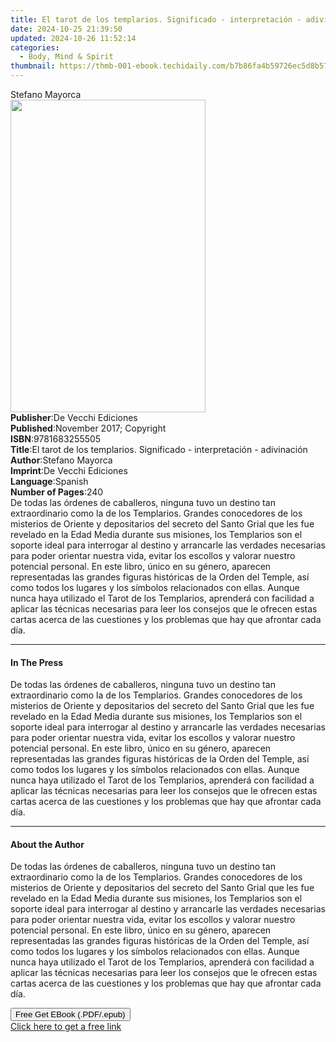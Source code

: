 ```yaml
---
title: El tarot de los templarios. Significado - interpretación - adivinación | Free Book
date: 2024-10-25 21:39:50
updated: 2024-10-26 11:52:14
categories:
  - Body, Mind & Spirit
thumbnail: https://thmb-001-ebook.techidaily.com/b7b86fa4b59726ec5d8b57aff2dd1651ec46cd44b6b819f9b5e4aa6134e9e3cc.jpg
---
```

<main id="book-container">
  <div class="flex flex-col">
    <div class="book-brief flex-1 py-6 px-4 sm:p-6 md:py-10 md:px-8">
      <!-- brief-->
      <div class="book-brief-main">Stefano Mayorca</div>
    </div>
    <div
      class="book-meta-info flex-1 grid gap-4 col-start-1 col-end-3 row-start-1 sm:mb-6 sm:grid-cols-4 lg:gap-6 lg:col-start-2 lg:row-end-6 lg:row-span-6 lg:mb-0"
    >
      <div
        class="book-meta-info-left place-content-center mt-4 p-4 text-sm leading-6 col-start-2 col-span-2 dark:text-slate-400"
      >
        <img
          class="w-full h-500 object-cover rounded-lg sm:h-255 sm:col-span-2 lg:col-span-full"
          src="https://img-001-ebook.techidaily.com/7eee2014937671ea7e8f1b7861adad85087579ae3da36c04e2257077aa992409.jpg"
          alt=""
          width="312"
          height="500"
        />
      </div>
      <div
        class="book-meta-info-right mt-2 col-start-1 row-start-2 col-span-3 self-center"
      >
        <!-- meta data  -->
        <div class="flex flex-col px-4 md:px-8">
          <div class="flex-1">
            <strong>Publisher</strong>:<span class="px-2"
              >De Vecchi Ediciones</span
            >
          </div>
          <div class="flex-1">
            <strong>Published</strong>:<span class="px-2"
              >November 2017; Copyright</span
            >
          </div>
          <div class="flex-1">
            <strong>ISBN</strong>:<span class="px-2">9781683255505</span>
          </div>
          <div class="flex-1">
            <strong>Title</strong>:<span class="px-2"
              >El tarot de los templarios. Significado - interpretación -
              adivinación</span
            >
          </div>
          <div class="flex-1">
            <strong>Author</strong>:<span class="px-2">Stefano Mayorca</span>
          </div>
          <div class="flex-1">
            <strong>Imprint</strong>:<span class="px-2"
              >De Vecchi Ediciones</span
            >
          </div>
          <div class="flex-1">
            <strong>Language</strong>:<span class="px-2">Spanish</span>
          </div>
          <div class="flex-1">
            <strong>Number of Pages</strong>:<span class="px-2">240</span>
          </div>
        </div>
      </div>
    </div>
    <div class="book-description flex-1 py-6 px-4 sm:p-6 md:py-10 md:px-8">
      <div class="book-description-main">
        <div accordion-content="" id="description">
          De todas las órdenes de caballeros, ninguna tuvo un destino tan
          extraordinario como la de los Templarios. Grandes conocedores de los
          misterios de Oriente y depositarios del secreto del Santo Grial que
          les fue revelado en la Edad Media durante sus misiones, los Templarios
          son el soporte ideal para interrogar al destino y arrancarle las
          verdades necesarias para poder orientar nuestra vida, evitar los
          escollos y valorar nuestro potencial personal. En este libro, único en
          su género, aparecen representadas las grandes figuras históricas de la
          Orden del Temple, así como todos los lugares y los símbolos
          relacionados con ellas. Aunque nunca haya utilizado el Tarot de los
          Templarios, aprenderá con facilidad a aplicar las técnicas necesarias
          para leer los consejos que le ofrecen estas cartas acerca de las
          cuestiones y los problemas que hay que afrontar cada día.
        </div>
      </div>
    </div>
    <div class="book-excerpts flex-1 py-6 px-4 sm:p-6 md:py-10 md:px-8">
      <!-- excerpts-->
      <div class="book-excerpts-main">
        <hr />
        <h4 class="placeholder placeholder-heading">
          <span>In The Press</span>
        </h4>
        <p>
          De todas las órdenes de caballeros, ninguna tuvo un destino tan
          extraordinario como la de los Templarios. Grandes conocedores de los
          misterios de Oriente y depositarios del secreto del Santo Grial que
          les fue revelado en la Edad Media durante sus misiones, los Templarios
          son el soporte ideal para interrogar al destino y arrancarle las
          verdades necesarias para poder orientar nuestra vida, evitar los
          escollos y valorar nuestro potencial personal. En este libro, único en
          su género, aparecen representadas las grandes figuras históricas de la
          Orden del Temple, así como todos los lugares y los símbolos
          relacionados con ellas. Aunque nunca haya utilizado el Tarot de los
          Templarios, aprenderá con facilidad a aplicar las técnicas necesarias
          para leer los consejos que le ofrecen estas cartas acerca de las
          cuestiones y los problemas que hay que afrontar cada día.
        </p>
      </div>
    </div>
    <div class="book-about-author flex-1 py-6 px-4 sm:p-6 md:py-10 md:px-8">
      <!-- about author-->
      <div class="book-main-author-main">
        <hr />
        <h4 class="placeholder placeholder-heading">
          <span>About the Author</span>
        </h4>
        <p>
          De todas las órdenes de caballeros, ninguna tuvo un destino tan
          extraordinario como la de los Templarios. Grandes conocedores de los
          misterios de Oriente y depositarios del secreto del Santo Grial que
          les fue revelado en la Edad Media durante sus misiones, los Templarios
          son el soporte ideal para interrogar al destino y arrancarle las
          verdades necesarias para poder orientar nuestra vida, evitar los
          escollos y valorar nuestro potencial personal. En este libro, único en
          su género, aparecen representadas las grandes figuras históricas de la
          Orden del Temple, así como todos los lugares y los símbolos
          relacionados con ellas. Aunque nunca haya utilizado el Tarot de los
          Templarios, aprenderá con facilidad a aplicar las técnicas necesarias
          para leer los consejos que le ofrecen estas cartas acerca de las
          cuestiones y los problemas que hay que afrontar cada día.
        </p>
      </div>
    </div>
    <div class="book-free-get flex-1 py-6 px-4 sm:p-6 md:py-10 md:px-8">
      <button
        id="btn-free-get"
        class="bg-blue-500 hover:bg-blue-700 text-white font-bold py-2 px-4 rounded"
      >
        Free Get EBook (.PDF/.epub)
      </button>
      <div id="countdown-display" class="px-2 text-lg mt-2"></div>
      <a
        id="free-link"
        class="hidden bg-blue-500 hover:bg-blue-700 text-white font-bold py-2 px-4 rounded"
        href="https://www.ebooks.com/en-us/book/95918149/el-tarot-de-los-templarios-significado-interpretaci-n-adivinaci-n/stefano-mayorca/"
        target="_blank"
        >Click here to get a free link</a
      >
    </div>
    <script>
      let countdownTime = 0;
      let countdownInterval = null;
      document
        .getElementById('btn-free-get')
        .addEventListener('click', startCountdown);
      function startCountdown() {
        countdownTime = new Date().getTime() + 60000 * 3;
        countdownInterval = setInterval(updateCountdown, 1000);
        document.getElementById('btn-free-get').disabled = true;
        document
          .getElementById('btn-free-get')
          .classList.add('bg-gray-500', 'cursor-not-allowed');
      }
      function updateCountdown() {
        let currentTime = new Date().getTime();
        let timeLeft = countdownTime - currentTime;
        let secondsLeft = Math.floor(timeLeft / 1000);
        document.getElementById('countdown-display').innerHTML =
          `Remaining time: ${secondsLeft} seconds.`;
        if (secondsLeft <= 0) {
          clearInterval(countdownInterval);
          document.getElementById('btn-free-get').classList.add('hidden');
          document.getElementById('free-link').classList.remove('hidden');
          document.getElementById('countdown-display').innerHTML = '';
        }
      }
    </script>
  </div>
</main>

